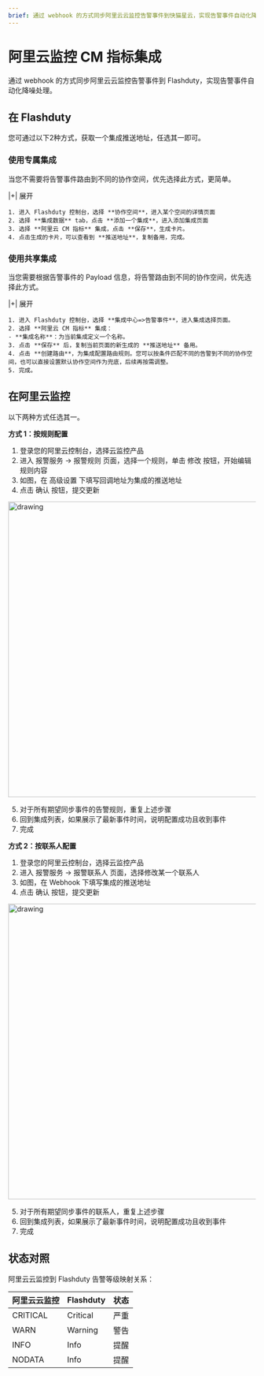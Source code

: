 ```yaml
---
brief: 通过 webhook 的方式同步阿里云云监控告警事件到快猫星云，实现告警事件自动化降噪处理
---
```


# 阿里云监控 CM 指标集成

通过 webhook 的方式同步阿里云云监控告警事件到 Flashduty，实现告警事件自动化降噪处理。

## 在 Flashduty
您可通过以下2种方式，获取一个集成推送地址，任选其一即可。

### 使用专属集成

当您不需要将告警事件路由到不同的协作空间，优先选择此方式，更简单。

|+| 展开

    1. 进入 Flashduty 控制台，选择 **协作空间**，进入某个空间的详情页面
    2. 选择 **集成数据** tab，点击 **添加一个集成**，进入添加集成页面
    3. 选择 **阿里云 CM 指标** 集成，点击 **保存**，生成卡片。
    4. 点击生成的卡片，可以查看到 **推送地址**，复制备用，完成。

### 使用共享集成

当您需要根据告警事件的 Payload 信息，将告警路由到不同的协作空间，优先选择此方式。

|+| 展开

    1. 进入 Flashduty 控制台，选择 **集成中心=>告警事件**，进入集成选择页面。
    2. 选择 **阿里云 CM 指标** 集成：
    - **集成名称**：为当前集成定义一个名称。
    3. 点击 **保存** 后，复制当前页面的新生成的 **推送地址** 备用。
    4. 点击 **创建路由**，为集成配置路由规则。您可以按条件匹配不同的告警到不同的协作空间，也可以直接设置默认协作空间作为兜底，后续再按需调整。
    5. 完成。

## 在阿里云监控
以下两种方式任选其一。

**方式 1：按规则配置**

<div class="md-block">

1. 登录您的阿里云控制台，选择云监控产品
2. 进入 报警服务 -> 报警规则 页面，选择一个规则，单击 修改 按钮，开始编辑规则内容
3. 如图，在 高级设置 下填写回调地址为集成的推送地址
4. 点击 确认 按钮，提交更新

<img alt="drawing" width="600" src="https://fcdoc.github.io/img/n5-x2vmAcZT9W1drSq44Cz74Tmi7RGcJCjr2w_n3Vls.avif" />

5. 对于所有期望同步事件的告警规则，重复上述步骤
6. 回到集成列表，如果展示了最新事件时间，说明配置成功且收到事件
7. 完成

</div>

**方式 2：按联系人配置**

<div class="md-block">

1. 登录您的阿里云控制台，选择云监控产品
2. 进入 报警服务 -> 报警联系人 页面，选择修改某一个联系人
3. 如图，在 Webhook 下填写集成的推送地址
4. 点击 确认 按钮，提交更新

<img alt="drawing" width="600" src="https://fcdoc.github.io/img/tJbcFhqxnFI_YxB1_byBDX_PODjjD-DNSFzTXoCKZFM.avif" />

5. 对于所有期望同步事件的联系人，重复上述步骤
6. 回到集成列表，如果展示了最新事件时间，说明配置成功且收到事件
7. 完成

</div>

## 状态对照
<div class="md-block">

阿里云云监控到 Flashduty 告警等级映射关系：

| 阿里云云监控 |  Flashduty  | 状态 |
| ------------ | -------- | ---- |
| CRITICAL     | Critical | 严重 |
| WARN         | Warning  | 警告 |
| INFO         | Info     | 提醒 |
| NODATA       | Info     | 提醒 |

</div>